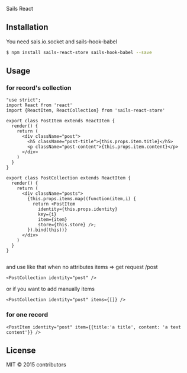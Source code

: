 
Sails React

## Installation
You need sais.io.socket and sails-hook-babel

```sh
$ npm install sails-react-store sails-hook-babel --save
```

## Usage
### for record's collection
```
"use strict";
import React from 'react'
import {ReactItem, ReactCollection} from 'sails-react-store'

export class PostItem extends ReactItem {
  render() {
    return (
      <div className="post">
        <h5 className="post-title">{this.props.item.title}</h5>
        <p className="post-content">{this.props.item.content}</p>
      </div>
    )
  }
}

export class PostCollection extends ReactItem {
  render() {
    return (
      <div className="posts">
        {this.props.items.map((function(item,i) {
          return <PostItem
            identity={this.props.identity}
            key={i}
            item={item}
            store={this.store} />;
        }).bind(this))}
      </div>
    )
  }
}


```
and use like that
when no attributes items => get request /post
```
<PostCollection identity="post" />

```
or if you want to add manually items
```
<PostCollection identity="post" items={[]} />
```
### for one record
```
<PostItem identity="post" item={{title:'a title', content: 'a text content'}} />

```




## License

MIT &copy; 2015 contributors

